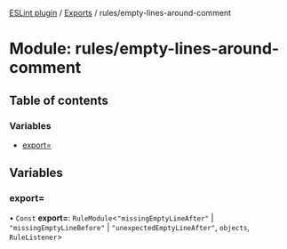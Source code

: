 [ESLint plugin](../index.md) / [Exports](../modules.md) / rules/empty-lines-around-comment

# Module: rules/empty-lines-around-comment

## Table of contents

### Variables

- [export&#x3D;](rules_empty_lines_around_comment.md#export&#x3D;)

## Variables

### export&#x3D;

• `Const` **export=**: `RuleModule`<``"missingEmptyLineAfter"`` \| ``"missingEmptyLineBefore"`` \| ``"unexpectedEmptyLineAfter"``, `objects`, `RuleListener`\>
